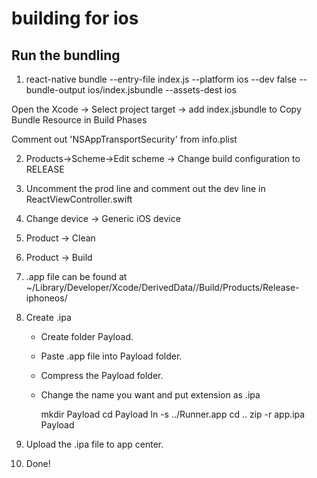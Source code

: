 # building for ios

## Run the bundling

1. react-native bundle --entry-file index.js --platform ios --dev false --bundle-output ios/index.jsbundle --assets-dest ios

Open the Xcode -> Select project target -> add index.jsbundle to Copy Bundle Resource in Build Phases

Comment out 'NSAppTransportSecurity' from info.plist

2. Products->Scheme->Edit scheme -> Change build configuration to RELEASE

3. Uncomment the prod line and comment out the dev line in ReactViewController.swift

4. Change device -> Generic iOS device

5. Product -> Clean

6. Product -> Build

7. .app file can be found at ~/Library/Developer/Xcode/DerivedData/<app name>/Build/Products/Release-iphoneos/<appname>

8. Create .ipa

   - Create folder Payload.
   - Paste .app file into Payload folder.
   - Compress the Payload folder.
   - Change the name you want and put extension as .ipa

     mkdir Payload
     cd Payload
     ln -s ../Runner.app
     cd ..
     zip -r app.ipa Payload

9. Upload the .ipa file to app center.

10. Done!
